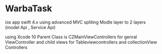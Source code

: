 # WarbaTask
ios app 
swift 4.x
using advanced MVC
spliting Modle layer to  2 layers  (model Api  , Service Api)

using Xcode 10 
Parent Class is CZMainViewControllers    for genral   ViewController 
and child views for Tableviewcontrollers and collectionView Controllers 
